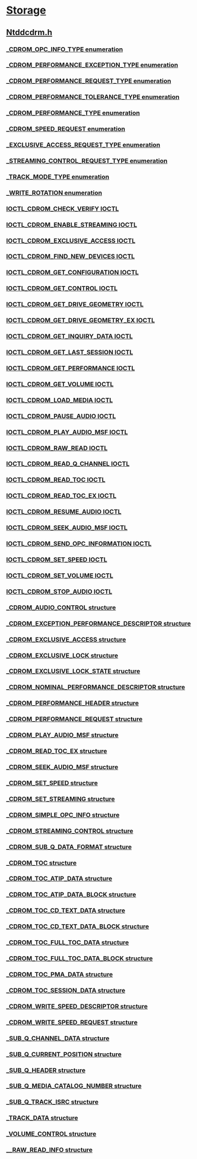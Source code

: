 # [Storage](../_storage/index.md)
## [Ntddcdrm.h](index.md)
### [_CDROM_OPC_INFO_TYPE enumeration](../ntddcdrm/ne-ntddcdrm-_cdrom_opc_info_type.md)
### [_CDROM_PERFORMANCE_EXCEPTION_TYPE enumeration](../ntddcdrm/ne-ntddcdrm-_cdrom_performance_exception_type.md)
### [_CDROM_PERFORMANCE_REQUEST_TYPE enumeration](../ntddcdrm/ne-ntddcdrm-_cdrom_performance_request_type.md)
### [_CDROM_PERFORMANCE_TOLERANCE_TYPE enumeration](../ntddcdrm/ne-ntddcdrm-_cdrom_performance_tolerance_type.md)
### [_CDROM_PERFORMANCE_TYPE enumeration](../ntddcdrm/ne-ntddcdrm-_cdrom_performance_type.md)
### [_CDROM_SPEED_REQUEST enumeration](../ntddcdrm/ne-ntddcdrm-_cdrom_speed_request.md)
### [_EXCLUSIVE_ACCESS_REQUEST_TYPE enumeration](../ntddcdrm/ne-ntddcdrm-_exclusive_access_request_type.md)
### [_STREAMING_CONTROL_REQUEST_TYPE enumeration](../ntddcdrm/ne-ntddcdrm-_streaming_control_request_type.md)
### [_TRACK_MODE_TYPE enumeration](../ntddcdrm/ne-ntddcdrm-_track_mode_type.md)
### [_WRITE_ROTATION enumeration](../ntddcdrm/ne-ntddcdrm-_write_rotation.md)
### [IOCTL_CDROM_CHECK_VERIFY IOCTL](../ntddcdrm/ni-ntddcdrm-ioctl_cdrom_check_verify.md)
### [IOCTL_CDROM_ENABLE_STREAMING IOCTL](../ntddcdrm/ni-ntddcdrm-ioctl_cdrom_enable_streaming.md)
### [IOCTL_CDROM_EXCLUSIVE_ACCESS IOCTL](../ntddcdrm/ni-ntddcdrm-ioctl_cdrom_exclusive_access.md)
### [IOCTL_CDROM_FIND_NEW_DEVICES IOCTL](../ntddcdrm/ni-ntddcdrm-ioctl_cdrom_find_new_devices.md)
### [IOCTL_CDROM_GET_CONFIGURATION IOCTL](../ntddcdrm/ni-ntddcdrm-ioctl_cdrom_get_configuration.md)
### [IOCTL_CDROM_GET_CONTROL IOCTL](../ntddcdrm/ni-ntddcdrm-ioctl_cdrom_get_control.md)
### [IOCTL_CDROM_GET_DRIVE_GEOMETRY IOCTL](../ntddcdrm/ni-ntddcdrm-ioctl_cdrom_get_drive_geometry.md)
### [IOCTL_CDROM_GET_DRIVE_GEOMETRY_EX IOCTL](../ntddcdrm/ni-ntddcdrm-ioctl_cdrom_get_drive_geometry_ex.md)
### [IOCTL_CDROM_GET_INQUIRY_DATA IOCTL](../ntddcdrm/ni-ntddcdrm-ioctl_cdrom_get_inquiry_data.md)
### [IOCTL_CDROM_GET_LAST_SESSION IOCTL](../ntddcdrm/ni-ntddcdrm-ioctl_cdrom_get_last_session.md)
### [IOCTL_CDROM_GET_PERFORMANCE IOCTL](../ntddcdrm/ni-ntddcdrm-ioctl_cdrom_get_performance.md)
### [IOCTL_CDROM_GET_VOLUME IOCTL](../ntddcdrm/ni-ntddcdrm-ioctl_cdrom_get_volume.md)
### [IOCTL_CDROM_LOAD_MEDIA IOCTL](../ntddcdrm/ni-ntddcdrm-ioctl_cdrom_load_media.md)
### [IOCTL_CDROM_PAUSE_AUDIO IOCTL](../ntddcdrm/ni-ntddcdrm-ioctl_cdrom_pause_audio.md)
### [IOCTL_CDROM_PLAY_AUDIO_MSF IOCTL](../ntddcdrm/ni-ntddcdrm-ioctl_cdrom_play_audio_msf.md)
### [IOCTL_CDROM_RAW_READ IOCTL](../ntddcdrm/ni-ntddcdrm-ioctl_cdrom_raw_read.md)
### [IOCTL_CDROM_READ_Q_CHANNEL IOCTL](../ntddcdrm/ni-ntddcdrm-ioctl_cdrom_read_q_channel.md)
### [IOCTL_CDROM_READ_TOC IOCTL](../ntddcdrm/ni-ntddcdrm-ioctl_cdrom_read_toc.md)
### [IOCTL_CDROM_READ_TOC_EX IOCTL](../ntddcdrm/ni-ntddcdrm-ioctl_cdrom_read_toc_ex.md)
### [IOCTL_CDROM_RESUME_AUDIO IOCTL](../ntddcdrm/ni-ntddcdrm-ioctl_cdrom_resume_audio.md)
### [IOCTL_CDROM_SEEK_AUDIO_MSF IOCTL](../ntddcdrm/ni-ntddcdrm-ioctl_cdrom_seek_audio_msf.md)
### [IOCTL_CDROM_SEND_OPC_INFORMATION IOCTL](../ntddcdrm/ni-ntddcdrm-ioctl_cdrom_send_opc_information.md)
### [IOCTL_CDROM_SET_SPEED IOCTL](../ntddcdrm/ni-ntddcdrm-ioctl_cdrom_set_speed.md)
### [IOCTL_CDROM_SET_VOLUME IOCTL](../ntddcdrm/ni-ntddcdrm-ioctl_cdrom_set_volume.md)
### [IOCTL_CDROM_STOP_AUDIO IOCTL](../ntddcdrm/ni-ntddcdrm-ioctl_cdrom_stop_audio.md)
### [_CDROM_AUDIO_CONTROL structure](../ntddcdrm/ns-ntddcdrm-_cdrom_audio_control.md)
### [_CDROM_EXCEPTION_PERFORMANCE_DESCRIPTOR structure](../ntddcdrm/ns-ntddcdrm-_cdrom_exception_performance_descriptor.md)
### [_CDROM_EXCLUSIVE_ACCESS structure](../ntddcdrm/ns-ntddcdrm-_cdrom_exclusive_access.md)
### [_CDROM_EXCLUSIVE_LOCK structure](../ntddcdrm/ns-ntddcdrm-_cdrom_exclusive_lock.md)
### [_CDROM_EXCLUSIVE_LOCK_STATE structure](../ntddcdrm/ns-ntddcdrm-_cdrom_exclusive_lock_state.md)
### [_CDROM_NOMINAL_PERFORMANCE_DESCRIPTOR structure](../ntddcdrm/ns-ntddcdrm-_cdrom_nominal_performance_descriptor.md)
### [_CDROM_PERFORMANCE_HEADER structure](../ntddcdrm/ns-ntddcdrm-_cdrom_performance_header.md)
### [_CDROM_PERFORMANCE_REQUEST structure](../ntddcdrm/ns-ntddcdrm-_cdrom_performance_request.md)
### [_CDROM_PLAY_AUDIO_MSF structure](../ntddcdrm/ns-ntddcdrm-_cdrom_play_audio_msf.md)
### [_CDROM_READ_TOC_EX structure](../ntddcdrm/ns-ntddcdrm-_cdrom_read_toc_ex.md)
### [_CDROM_SEEK_AUDIO_MSF structure](../ntddcdrm/ns-ntddcdrm-_cdrom_seek_audio_msf.md)
### [_CDROM_SET_SPEED structure](../ntddcdrm/ns-ntddcdrm-_cdrom_set_speed.md)
### [_CDROM_SET_STREAMING structure](../ntddcdrm/ns-ntddcdrm-_cdrom_set_streaming.md)
### [_CDROM_SIMPLE_OPC_INFO structure](../ntddcdrm/ns-ntddcdrm-_cdrom_simple_opc_info.md)
### [_CDROM_STREAMING_CONTROL structure](../ntddcdrm/ns-ntddcdrm-_cdrom_streaming_control.md)
### [_CDROM_SUB_Q_DATA_FORMAT structure](../ntddcdrm/ns-ntddcdrm-_cdrom_sub_q_data_format.md)
### [_CDROM_TOC structure](../ntddcdrm/ns-ntddcdrm-_cdrom_toc.md)
### [_CDROM_TOC_ATIP_DATA structure](../ntddcdrm/ns-ntddcdrm-_cdrom_toc_atip_data.md)
### [_CDROM_TOC_ATIP_DATA_BLOCK structure](../ntddcdrm/ns-ntddcdrm-_cdrom_toc_atip_data_block.md)
### [_CDROM_TOC_CD_TEXT_DATA structure](../ntddcdrm/ns-ntddcdrm-_cdrom_toc_cd_text_data.md)
### [_CDROM_TOC_CD_TEXT_DATA_BLOCK structure](../ntddcdrm/ns-ntddcdrm-_cdrom_toc_cd_text_data_block.md)
### [_CDROM_TOC_FULL_TOC_DATA structure](../ntddcdrm/ns-ntddcdrm-_cdrom_toc_full_toc_data.md)
### [_CDROM_TOC_FULL_TOC_DATA_BLOCK structure](../ntddcdrm/ns-ntddcdrm-_cdrom_toc_full_toc_data_block.md)
### [_CDROM_TOC_PMA_DATA structure](../ntddcdrm/ns-ntddcdrm-_cdrom_toc_pma_data.md)
### [_CDROM_TOC_SESSION_DATA structure](../ntddcdrm/ns-ntddcdrm-_cdrom_toc_session_data.md)
### [_CDROM_WRITE_SPEED_DESCRIPTOR structure](../ntddcdrm/ns-ntddcdrm-_cdrom_write_speed_descriptor.md)
### [_CDROM_WRITE_SPEED_REQUEST structure](../ntddcdrm/ns-ntddcdrm-_cdrom_write_speed_request.md)
### [_SUB_Q_CHANNEL_DATA structure](../ntddcdrm/ns-ntddcdrm-_sub_q_channel_data.md)
### [_SUB_Q_CURRENT_POSITION structure](../ntddcdrm/ns-ntddcdrm-_sub_q_current_position.md)
### [_SUB_Q_HEADER structure](../ntddcdrm/ns-ntddcdrm-_sub_q_header.md)
### [_SUB_Q_MEDIA_CATALOG_NUMBER structure](../ntddcdrm/ns-ntddcdrm-_sub_q_media_catalog_number.md)
### [_SUB_Q_TRACK_ISRC structure](../ntddcdrm/ns-ntddcdrm-_sub_q_track_isrc.md)
### [_TRACK_DATA structure](../ntddcdrm/ns-ntddcdrm-_track_data.md)
### [_VOLUME_CONTROL structure](../ntddcdrm/ns-ntddcdrm-_volume_control.md)
### [__RAW_READ_INFO structure](../ntddcdrm/ns-ntddcdrm-__raw_read_info.md)
